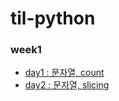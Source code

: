 # til-python

### week1
- [day1 : 문자열, count](https://github.com/duoh20/til-python/blob/main/week1/day1.md)
- [day2 : 문자열, slicing](https://github.com/duoh20/til-python/blob/main/week1/day2.md)